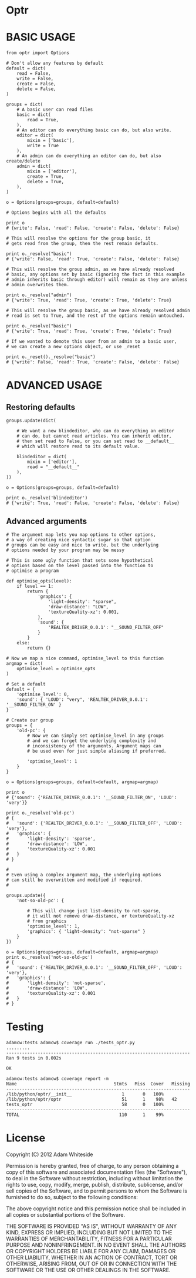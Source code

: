 # Optr

# BASIC USAGE

	from optr import Options

	# Don't allow any features by default
	default = dict(
		read = False,
		write = False,
		create = False,
		delete = False,
	)

	groups = dict(
		# A basic user can read files
		basic = dict(
			read = True,
		),
		# An editor can do everything basic can do, but also write.
		editor = dict(
			mixin = ['basic'],
			write = True
		),
		# An admin can do everything an editor can do, but also create/delete
		admin = dict(
			mixin = ['editor'],
			create = True,
			delete = True,
		),
	)

	o = Options(groups=groups, default=default)

	# Options begins with all the defaults

	print o
	# {write': False, 'read': False, 'create': False, 'delete': False}

	# This will resolve the options for the group basic, it 
	# gets read from the group, then the rest remain defaults.

	print o._resolve("basic")
	# {'write': False, 'read': True, 'create': False, 'delete': False}

	# This will resolve the group admin, as we have already resolved
	# basic, any options set by basic (ignoring the fact in this example
	# admin inherits basic through editor) will remain as they are unless 
	# admin overwrites them.

	print o._resolve("admin")
	# {'write': True, 'read': True, 'create': True, 'delete': True}

	# This will resolve the group basic, as we have already resolved admin
	# read is set to True, and the rest of the options remain untouched.

	print o._resolve("basic")
	# {'write': True, 'read': True, 'create': True, 'delete': True}

	# If we wanted to demote this user from an admin to a basic user, 
	# we can create a new options object, or use _reset

	print o._reset()._resolve("basic")
	# {'write': False, 'read': True, 'create': False, 'delete': False}

# ADVANCED USAGE

## Restoring defaults

	groups.update(dict(
		
		# We want a new blindeditor, who can do everything an editor
		# can do, but cannot read articles. You can inherit editor,
		# then set read to False, or you can set read to __default__
		# which will restore read to its default value.

		blindeditor = dict(
			mixin = ['editor'],
			read = "__default__"	
		),
	))

	o = Options(groups=groups, default=default)

	print o._resolve('blindeditor')
	# {'write': True, 'read': False, 'create': False, 'delete': False}

## Advanced arguments

	# The argument map lets you map options to other options,
	# a way of creating nice syntactic sugar so that option
	# groups can be easy and nice to write, but the underlying
	# options needed by your program may be messy

	# This is some ugly function that sets some hypothetical 
	# options based on the level passed into the function to 
	# optimise a program

	def optimise_opts(level):
		if level == 1:
			return {
				'graphics': {
					'light-density': "sparse",
					'draw-distance': "LOW",
					'textureQuality-xz': 0.001,
				},
				'sound': {
					'REALTEK_DRIVER_0.0.1': "__SOUND_FILTER_OFF"
				}
			}
		else:
			return {}

	# Now we map a nice command, optimise_level to this function
	argmap = dict(
		optimise_level = optimise_opts
	)

	# Set a default
	default = {
		'optimise_level': 0,
		'sound': { 'LOUD': "very", 'REALTEK_DRIVER_0.0.1': '__SOUND_FILTER_ON' }
	}

	# Create our group
	groups = {
		'old-pc': {		
			# Now we can simply set optimise_level in any groups 
			# and we can forget the underlying complexity and 
			# inconsistency of the arguments. Argument maps can 
			# be used even for just simple aliasing if preferred.

			'optimise_level': 1
		}
	}

	o = Options(groups=groups, default=default, argmap=argmap)

	print o
	# {'sound': {'REALTEK_DRIVER_0.0.1': '__SOUND_FILTER_ON', 'LOUD': 'very'}}

	print o._resolve('old-pc')
	# { 
	#	'sound': {'REALTEK_DRIVER_0.0.1': '__SOUND_FILTER_OFF', 'LOUD': 'very'}, 
	#	'graphics': {
	#		'light-density': 'sparse', 
	#		'draw-distance': 'LOW', 
	#		'textureQuality-xz': 0.001
	#	}
	# }

	#
	# Even using a complex argument map, the underlying options
	# can still be overwritten and modified if required.
	#

	groups.update({
		'not-so-old-pc': {

			# This will change just list-density to not-sparse, 
			# it will not remove draw-distance, or textureQuality-xz 
			# from graphics
			'optimise_level': 1,
			'graphics': { 'light-density': "not-sparse" }
		}
	})

	o = Options(groups=groups, default=default, argmap=argmap)
	print o._resolve('not-so-old-pc')
	# { 
	#	'sound': {'REALTEK_DRIVER_0.0.1': '__SOUND_FILTER_OFF', 'LOUD': 'very'}, 
	#	'graphics': {
	#		'light-density': 'not-sparse', 
	#		'draw-distance': 'LOW', 
	#		'textureQuality-xz': 0.001
	#	}
	# }

# Testing

	adamcw:tests adamcw$ coverage run ./tests_optr.py 
	.........
	----------------------------------------------------------------------
	Ran 9 tests in 0.002s

	OK

	adamcw:tests adamcw$ coverage report -m
	Name                                     Stmts   Miss  Cover   Missing
	----------------------------------------------------------------------
	/lib/python/optr/__init__					1       0   100%   
	/lib/python/optr/optr						51      1    98%   42
	tests_optr                                  58      0   100%   
	----------------------------------------------------------------------
	TOTAL                                      110      1    99%  

# License

Copyright (C) 2012 Adam Whiteside

Permission is hereby granted, free of charge, to any person obtaining a copy of this software and associated documentation files (the "Software"), to deal in the Software without restriction, including without limitation the rights to use, copy, modify, merge, publish, distribute, sublicense, and/or sell copies of the Software, and to permit persons to whom the Software is furnished to do so, subject to the following conditions:

The above copyright notice and this permission notice shall be included in all copies or substantial portions of the Software.

THE SOFTWARE IS PROVIDED "AS IS", WITHOUT WARRANTY OF ANY KIND, EXPRESS OR IMPLIED, INCLUDING BUT NOT LIMITED TO THE WARRANTIES OF MERCHANTABILITY, FITNESS FOR A PARTICULAR PURPOSE AND NONINFRINGEMENT. IN NO EVENT SHALL THE AUTHORS OR COPYRIGHT HOLDERS BE LIABLE FOR ANY CLAIM, DAMAGES OR OTHER LIABILITY, WHETHER IN AN ACTION OF CONTRACT, TORT OR OTHERWISE, ARISING FROM, OUT OF OR IN CONNECTION WITH THE SOFTWARE OR THE USE OR OTHER DEALINGS IN THE SOFTWARE.

